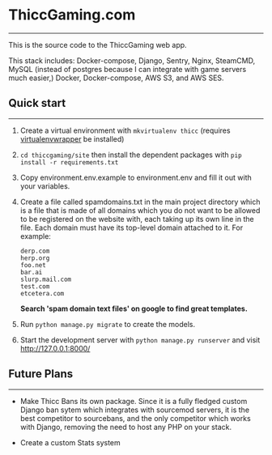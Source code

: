 # ThiccGaming.com
****

This is the source code to the ThiccGaming web app.

This stack includes: Docker-compose, Django, Sentry, Nginx, SteamCMD, MySQL (instead of postgres because I can integrate with game servers much easier,) Docker, Docker-compose, AWS S3, and AWS SES.

## Quick start
****

1. Create a virtual environment with `mkvirtualenv thicc` (requires [virtualenvwrapper](https://virtualenvwrapper.readthedocs.io/en/latest/) be installed)

2. `cd thiccgaming/site` then install the dependent packages with `pip install -r requirements.txt`

3. Copy environment.env.example to environment.env and fill it out with your variables. 

4. Create a file called spamdomains.txt in the main project directory which is a file that is made of all domains which you do not want to be allowed to be registered on the website with, each taking up its own line in the file. Each domain must have its top-level domain attached to it. For example:
   ```
   derp.com
   herp.org
   foo.net
   bar.ai
   slurp.mail.com
   test.com
   etcetera.com
   ```

   __Search 'spam domain text files' on google to find great templates.__

6. Run `python manage.py migrate` to create the models.

7. Start the development server with `python manage.py runserver`
   and visit http://127.0.0.1:8000/

## Future Plans
****

* Make Thicc Bans its own package. Since it is a fully fledged custom Django ban sytem which integrates with sourcemod servers, it is the best
  competitor to sourcebans, and the only competitor which works with Django, removing the need to host any PHP on your stack.

* Create a custom Stats system

